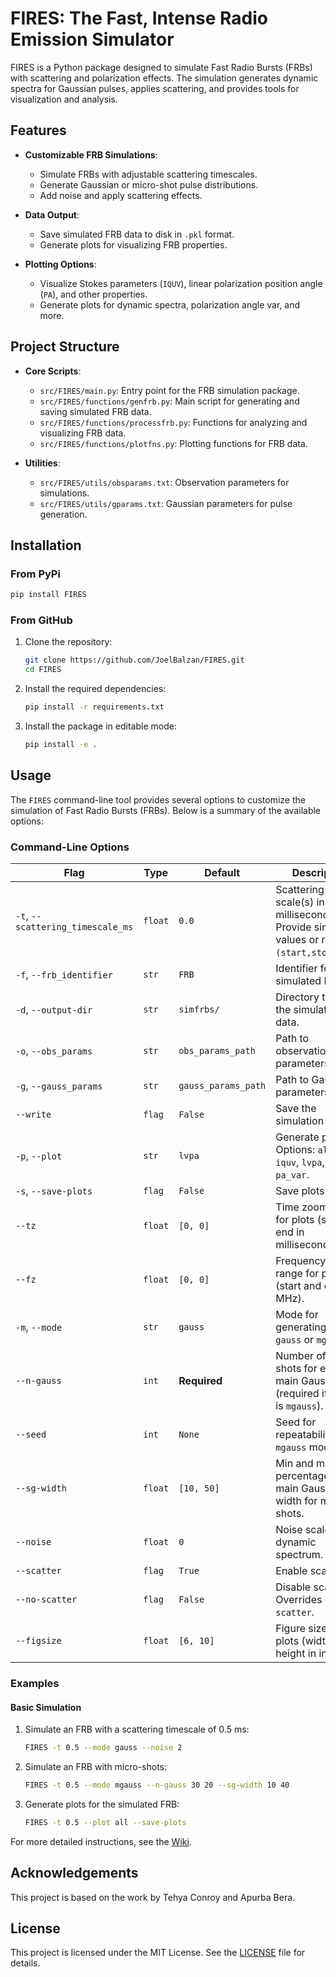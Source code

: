 # FIRES: The Fast, Intense Radio Emission Simulator

FIRES is a Python package designed to simulate Fast Radio Bursts (FRBs) with scattering and polarization effects. The simulation generates dynamic spectra for Gaussian pulses, applies scattering, and provides tools for visualization and analysis.

## Features

- **Customizable FRB Simulations**:
  - Simulate FRBs with adjustable scattering timescales.
  - Generate Gaussian or micro-shot pulse distributions.
  - Add noise and apply scattering effects.

- **Data Output**:
  - Save simulated FRB data to disk in `.pkl` format.
  - Generate plots for visualizing FRB properties.

- **Plotting Options**:
  - Visualize Stokes parameters (`IQUV`), linear polarization position angle (`PA`), and other properties.
  - Generate plots for dynamic spectra, polarization angle var, and more.


## Project Structure

- **Core Scripts**:
  - `src/FIRES/main.py`: Entry point for the FRB simulation package.
  - `src/FIRES/functions/genfrb.py`: Main script for generating and saving simulated FRB data.
  - `src/FIRES/functions/processfrb.py`: Functions for analyzing and visualizing FRB data.
  - `src/FIRES/functions/plotfns.py`: Plotting functions for FRB data.

- **Utilities**:
  - `src/FIRES/utils/obsparams.txt`: Observation parameters for simulations.
  - `src/FIRES/utils/gparams.txt`: Gaussian parameters for pulse generation.

## Installation
### From PyPi
```bash
pip install FIRES
```

### From GitHub
1. Clone the repository:
    ```bash
    git clone https://github.com/JoelBalzan/FIRES.git
    cd FIRES
    ```

2. Install the required dependencies:
    ```bash
    pip install -r requirements.txt
    ```

3. Install the package in editable mode:
    ```bash
    pip install -e .
    ```

## Usage

The `FIRES` command-line tool provides several options to customize the simulation of Fast Radio Bursts (FRBs). Below is a summary of the available options:

### Command-Line Options

| **Flag**                  | **Type**   | **Default**       | **Description**                                                                                     |
|---------------------------|------------|-------------------|-----------------------------------------------------------------------------------------------------|
| `-t`, `--scattering_timescale_ms` | `float`   | `0.0`            | Scattering time scale(s) in milliseconds. Provide single values or ranges `(start,stop,step)`.      |
| `-f`, `--frb_identifier`  | `str`      | `FRB`             | Identifier for the simulated FRB.                                                                  |
| `-d`, `--output-dir`       | `str`      | `simfrbs/`        | Directory to save the simulated FRB data.                                                          |
| `-o`, `--obs_params`       | `str`      | `obs_params_path` | Path to observation parameters file.                                                               |
| `-g`, `--gauss_params`     | `str`      | `gauss_params_path` | Path to Gaussian parameters file.                                                                  |
| `--write`                  | `flag`     | `False`           | Save the simulation to disk.                                                                       |
| `-p`, `--plot`             | `str`      | `lvpa`            | Generate plots. Options: `all`, `None`, `iquv`, `lvpa`, `dpa`, `RM`, `pa_var`.                     |
| `-s`, `--save-plots`       | `flag`     | `False`           | Save plots to disk.                                                                                |
| `--tz`                    | `float`    | `[0, 0]`          | Time zoom range for plots (start and end in milliseconds).                                         |
| `--fz`                    | `float`    | `[0, 0]`          | Frequency zoom range for plots (start and end in MHz).                                             |
| `-m`, `--mode`             | `str`      | `gauss`           | Mode for generating pulses: `gauss` or `mgauss`.                                                   |
| `--n-gauss`               | `int`      | **Required**      | Number of micro-shots for each main Gaussian (required if `--mode` is `mgauss`).                 |
| `--seed`                  | `int`      | `None`            | Seed for repeatability in `mgauss` mode.                                                           |
| `--sg-width`              | `float`    | `[10, 50]`        | Min and max percentage of the main Gaussian width for micro-shots.                               |
| `--noise`                 | `float`    | `0`               | Noise scale in the dynamic spectrum.                                                               |
| `--scatter`               | `flag`     | `True`            | Enable scattering.                                                                                 |
| `--no-scatter`            | `flag`     | `False`           | Disable scattering. Overrides `--scatter`.                                                        |
| `--figsize`               | `float`    | `[6, 10]`         | Figure size for plots (width and height in inches).                                                |

### Examples

#### Basic Simulation
1. Simulate an FRB with a scattering timescale of 0.5 ms:
    ```bash
    FIRES -t 0.5 --mode gauss --noise 2
    ```

2. Simulate an FRB with micro-shots:
    ```bash
    FIRES -t 0.5 --mode mgauss --n-gauss 30 20 --sg-width 10 40
    ```

3. Generate plots for the simulated FRB:
    ```bash
    FIRES -t 0.5 --plot all --save-plots
    ```

For more detailed instructions, see the [Wiki](https://github.com/JoelBalzan/FIRES/wiki).

## Acknowledgements

This project is based on the work by Tehya Conroy and Apurba Bera.

## License

This project is licensed under the MIT License. See the [LICENSE](LICENSE) file for details.
